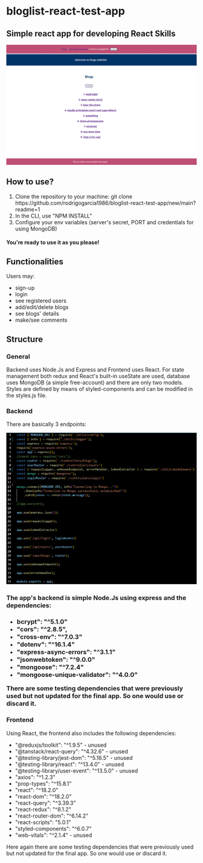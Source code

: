 # bloglist-react-test-app

## Simple react app for developing React Skills

![Main page of the application](/images/main-page.png)

## How to use?

<ol>
 <li>Clone the repository to your machine: git clone https://github.com/rodrigogarcia1986/bloglist-react-test-app/new/main?readme=1</li>
 <li>In the CLI, use "NPM INSTALL"</li>  
<li>Configure your env variables (server's secret, PORT and credentials for using MongoDB)</li>
</ol>

#### You're ready to use it as you please!

## Functionalities

Users may:

<ul>
    <li>sign-up</li>
    <li>login</li>
    <li>see registered users</li>
    <li>add/edit/delete blogs</li>
    <li>see blogs' details</li>
    <li>make/see comments</li>
</ul>

## Structure

### General

Backend uses Node.Js and Express and Frontend uses React.
For state management both redux and React's built-in useState are used, database uses MongoDB (a simple free-account) and there are only two models.
Styles are defined by means of styled-components and can be modified in the styles.js file.

### Backend

There are basically 3 endpoints:

![Basic endpoints](/images/endpoints.png)

<h3>The app's backend is simple Node.Js using express and the dependencies:<h3>
<ul>
    <li>bcrypt": "^5.1.0"</li>
    <li>"cors": "^2.8.5",</li>
    <li>"cross-env": "^7.0.3"</li>
    <li>"dotenv": "^16.1.4"</li>
    <li>"express-async-errors": "^3.1.1"</li>
    <li>"jsonwebtoken": "^9.0.0"</li>
    <li>"mongoose": "^7.2.4"</li>
    <li>"mongoose-unique-validator": "^4.0.0"</li>
</ul>
<p>There are some testing dependencies that were previously used but not updated for the final app. So one would use or discard it.<p>

### Frontend

Using React, the frontend also includes the following dependencies:

<ul>
<li>"@reduxjs/toolkit": "^1.9.5" - unused</li>
<li>"@tanstack/react-query": "^4.32.6" - unused</li>
<li>"@testing-library/jest-dom": "^5.16.5" - unused</li>
<li>"@testing-library/react": "^13.4.0" - unused</li>
<li>"@testing-library/user-event": "^13.5.0" - unused</li>
<li>"axios": "^1.2.3"</li>
<li>"prop-types": "^15.8.1"</li>
<li>"react": "^18.2.0"</li>
<li>"react-dom": "^18.2.0"</li>
<li>"react-query": "^3.39.3"</li>
<li>"react-redux": "^8.1.2"</li>
<li>"react-router-dom": "^6.14.2"</li>
<li>"react-scripts": "5.0.1"</li>
<li>"styled-components": "^6.0.7"</li>
<li>"web-vitals": "^2.1.4" - unused</li>
</ul>
Here again there are some testing dependencies that were previously used but not updated for the final app. So one would use or discard it.
